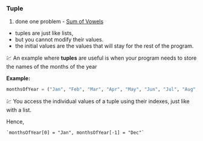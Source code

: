 ### Tuple

1. done one problem - [Sum of Vowels](exercises/1-sum-of-v0w3ls.py)

- tuples are just like lists, 
- but you cannot modify their values. 
- the initial values are the values that will stay for the rest of the program. 
 
:chart: An example where **tuples** are useful is when your program needs to store the names of the months of the year

**Example:**
```python
monthsOfYear = ("Jan", "Feb", "Mar", "Apr", "May", "Jun", "Jul", "Aug", "Sep", "Oct", "Nov", "Dec")
```

:chart: You access the individual values of a tuple using their indexes, just like with a list.

Hence, 

    `monthsOfYear[0] = "Jan", monthsOfYear[-1] = "Dec"`

